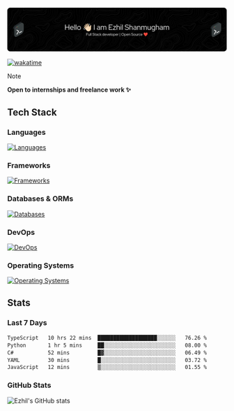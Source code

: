 ![Header](./.github/workflows/header.png)

[![wakatime](https://wakatime.com/badge/user/e780b5d2-6a76-4fde-a594-4ff159327ad3.svg)](https://wakatime.com/@e780b5d2-6a76-4fde-a594-4ff159327ad3)

> [!NOTE]  
> **Open to internships and freelance work ✨**

## Tech Stack

### Languages

[![Languages](https://skillicons.dev/icons?i=python,java,kotlin,javascript,typescript,php&theme=dark)](https://skillicons.dev)

### Frameworks

[![Frameworks](https://skillicons.dev/icons?i=react,next,tailwind,express,flask,jquery,bootstrap&theme=dark)](https://skillicons.dev)

### Databases & ORMs

[![Databases](https://skillicons.dev/icons?i=mysql,postgres,mongodb,prisma&theme=dark)](https://skillicons.dev)

### DevOps

[![DevOps](https://skillicons.dev/icons?i=aws,azure,gcp,cloudflare,vercel,docker,git,github,githubactions,nginx&theme=dark)](https://skillicons.dev)

### Operating Systems

[![Operating Systems](https://skillicons.dev/icons?i=windows,ubuntu&theme=dark)](https://skillicons.dev)

## Stats

### Last 7 Days

<!--START_SECTION:waka-->

```txt
TypeScript   10 hrs 22 mins  ███████████████████░░░░░░   76.26 %
Python       1 hr 5 mins     ██░░░░░░░░░░░░░░░░░░░░░░░   08.00 %
C#           52 mins         █▓░░░░░░░░░░░░░░░░░░░░░░░   06.49 %
YAML         30 mins         █░░░░░░░░░░░░░░░░░░░░░░░░   03.72 %
JavaScript   12 mins         ▒░░░░░░░░░░░░░░░░░░░░░░░░   01.55 %
```

<!--END_SECTION:waka-->

### GitHub Stats

![Ezhil's GitHub stats](https://github-readme-stats.vercel.app/api?username=ezhil56x&theme=dark&show_icons=true)
